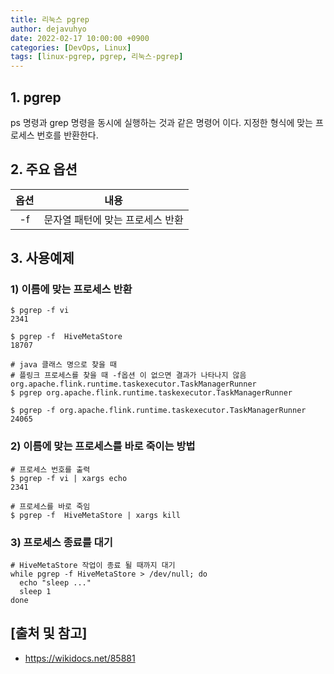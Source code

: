 ```yaml
---
title: 리눅스 pgrep
author: dejavuhyo
date: 2022-02-17 10:00:00 +0900
categories: [DevOps, Linux]
tags: [linux-pgrep, pgrep, 리눅스-pgrep]
---
```


## 1. pgrep
ps 명령과 grep 명령을 동시에 실행하는 것과 같은 명령어 이다. 지정한 형식에 맞는 프로세스 번호를 반환한다.

## 2. 주요 옵션

| 옵션 | 내용 |
|:-----:|:-----:|
| -f | 문자열 패턴에 맞는 프로세스 반환 |

## 3. 사용예제

### 1) 이름에 맞는 프로세스 반환

```shell
$ pgrep -f vi
2341

$ pgrep -f  HiveMetaStore
18707

# java 클래스 명으로 찾을 때 
# 플링크 프로세스를 찾을 때 -f옵션 이 없으면 결과가 나타나지 않음 org.apache.flink.runtime.taskexecutor.TaskManagerRunner
$ pgrep org.apache.flink.runtime.taskexecutor.TaskManagerRunner

$ pgrep -f org.apache.flink.runtime.taskexecutor.TaskManagerRunner
24065
```

### 2) 이름에 맞는 프로세스를 바로 죽이는 방법

```shell
# 프로세스 번호를 출력
$ pgrep -f vi | xargs echo
2341

# 프로세스를 바로 죽임 
$ pgrep -f  HiveMetaStore | xargs kill
```

### 3) 프로세스 종료를 대기

```shell
# HiveMetaStore 작업이 종료 될 때까지 대기
while pgrep -f HiveMetaStore > /dev/null; do
  echo "sleep ..."
  sleep 1
done
```

## [출처 및 참고]
* <https://wikidocs.net/85881>
